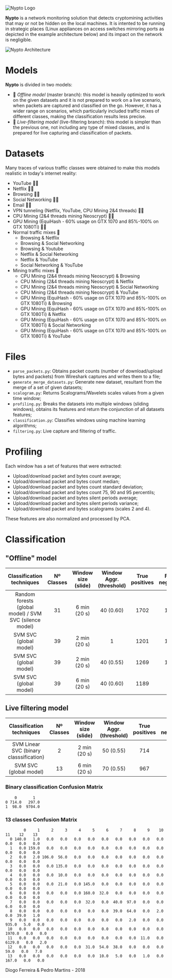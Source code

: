 ![Nypto Logo](https://i.imgur.com/FrCFsYj.png)

**Nypto** is a network monitoring solution that detects cryptomining activities that may or not be hidden on the local machines. It is intented to be running in strategic places (Linux appliances on access switches mirroring ports as depicted in the example architecture below) and its impact on the network is negligible.

![Nypto Architecture](https://i.imgur.com/2T4lqTE.png)

# Models

**Nypto** is divided in two models:

* 🔸 *Offline model* (master branch): this model is heavily optimized to work on the given datasets and it is not prepared to work on a live scenario, when packets are captured and classified on the go. However, it has a wider range on scenarios, which particularly included traffic mixes of different classes, making the classification results less precise.
* 🔹 *Live-filtering model* (live-filtering branch): this model is simpler than the previous one, not including any type of mixed classes, and is prepared for live capturing and classification of packets.

# Datasets

Many traces of various traffic classes were obtained to make this models realistic in today's internet reality:

* YouTube 🔸🔹
* Netflix 🔸🔹
* Browsing 🔸🔹
* Social Networking 🔸🔹
* Email 🔸🔹
* VPN tunneling (Netflix, YouTube, CPU Mining 2&4 threads) 🔸🔹
* CPU Mining (2&4 threads mining Neoscrypt) 🔸🔹
* GPU Mining (EquiHash - 60% usage on GTX 1070 and 85%-100% on GTX 1080Ti) 🔸🔹
* Normal traffic mixes 🔸
    - Browsing & Netflix
    - Browsing & Social Networking
    - Browsing & Youtube
    - Netflix & Social Networking
    - Netflix & YouTube
    - Social Networking & YouTube
* Mining traffic mixes 🔸
    - CPU Mining (2&4 threads mining Neoscrypt) & Browsing
    - CPU Mining (2&4 threads mining Neoscrypt) & Netflix
    - CPU Mining (2&4 threads mining Neoscrypt) & Social Networking
    - CPU Mining (2&4 threads mining Neoscrypt) & YouTube
    - GPU Mining (EquiHash - 60% usage on GTX 1070 and 85%-100% on GTX 1080Ti) & Browsing
    - GPU Mining (EquiHash - 60% usage on GTX 1070 and 85%-100% on GTX 1080Ti) & Netflix
    - GPU Mining (EquiHash - 60% usage on GTX 1070 and 85%-100% on GTX 1080Ti) & Social Networking
    - GPU Mining (EquiHash - 60% usage on GTX 1070 and 85%-100% on GTX 1080Ti) & YouTube

# Files

* `parse_packets.py`: Obtains packet counts (number of download/upload bytes and packets) from Wireshark captures and writes them to a file;
* `generate_merge_datasets.py`: Generate new dataset, resultant from the merge of a set of given datasets;
* `scalogram.py`: Returns Scalograms/Wavelets scales values from a given time window;
* `profiling.py`: Breaks the datasets into multiple windows (sliding windows), obtains its features and return the conjunction of all datasets features;
* `classification.py`: Classifies windows using machine learning algorithms;
* `filtering.py`: Live capture and filtering of traffic.

# Profiling

Each window has a set of features that were extracted:
* Upload/download packet and bytes count average;
* Upload/download packet and bytes count median;
* Upload/download packet and bytes count standard deviation;
* Upload/download packet and bytes count 75, 90 and 95 percentils;
* Upload/download packet and bytes silent periods average;
* Upload/download packet and bytes silent periods variance;
* Upload/download packet and bytes scalograms (scales 2 and 4).

These features are also normalized and processed by PCA.

# Classification

## "Offline" model

| Classification techniques | Nº Classes | Window size  (slide) | Window Aggr. (threshold) | True positives | False negatives | False positives | True negatives | Precision | Recall | Accuracy |
|:--------------------------------------------------------:|:----------:|:--------------------:|:------------------------:|:--------------:|:---------------:|:---------------:|:--------------:|:---------:|:------:|:--------:|
| Random forests (global model) /  SVM SVC (silence model) | 31 | 6 min (20 s) | 40 (0.60) | 1702 | 1121 | 111 | 10422 | 0.9388 | 0.6029 | 0.9078 |
| SVM SVC (global model) | 39 | 2 min (20 s) | 1 | 1201 | 1455 | 704 | 11469 | 0.6304 | 0.4522 | 0.8544 |
| SVM SVC (global model) | 39 | 2 min (20 s) | 40 (0.55) | 1269 | 1452 | 636 | 11472 | 0.6661 | 0.4664 | 0.8592 |
| SVM SVC (global model) | 39 | 6 min (20 s) | 40 (0.60) | 1189 | 845 | 624 | 11863 | 0.6558 | 0.5846 | 0.8988 |

## Live filtering model

| Classification techniques | Nº Classes | Window size  (slide) | Window Aggr. (threshold) | True positives | False negatives | False positives | True negatives | Precision | Recall | Accuracy |
|:-------------------------:|:----------:|:--------------------:|:------------------------:|:--------------:|:---------------:|:---------------:|:--------------:|:---------:|:------:|:--------:|
| SVM Linear SVC (binary classsification) | 2 | 2 min (20 s) | 50 (0.55) | 714 | 98 | 297 | 9704 | 0.7062 | 0.8793 | 0.9635 |
| SVM SVC (global model) | 13 | 6 min (20 s) | 70 (0.55) | 967 | 127 | 0 | 9619 | 1.0 | 0.8839 | 0.9881 |

### Binary classification Confusion Matrix

```
    0       1
0 714.0   297.0 
1  98.0  9704.0
```

### 13 classes Confusion Matrix

```
        0     1     2     3     4     5     6     7     8     9    10    11    12    13 
  0 140.0   1.0   0.0   0.0   0.0   0.0   0.0   0.0   0.0   0.0   0.0   0.0   0.0   0.0 
  1   0.0 159.0   0.0   0.0   0.0   0.0   0.0   0.0   0.0   0.0   0.0   0.0   0.0   0.0 
  2   0.0   2.0 106.0  56.0   0.0   0.0   0.0   0.0   0.0   0.0   0.0   0.0   0.0   0.0 
  3   0.0   0.0   0.0 135.0   0.0   0.0   0.0   0.0   0.0   0.0   0.0   0.0   0.0   0.0 
  4   0.0   0.0   0.0  10.0   0.0   0.0   0.0   0.0   0.0   0.0   0.0   0.0   0.0   0.0 
  5   0.0   0.0   0.0  21.0   0.0 145.0   0.0   0.0   0.0   0.0   0.0   0.0   0.0   0.0 
  6   0.0   0.0   0.0   0.0   0.0 160.0  32.0   0.0   0.0   0.0   0.0   0.0   0.0   0.0 
  7   0.0   0.0   0.0   0.0   0.0  32.0   0.0  40.0  97.0   0.0   0.0   6.0   0.0   0.0 
  8   0.0   0.0   0.0   0.0   0.0   0.0   0.0  39.0  64.0   0.0   2.0   0.0  39.0   1.0 
  9   0.0   0.0   0.0   0.0   0.0   0.0   0.0   0.0   2.0   0.0   0.0 935.0   5.0   0.0 
 10   0.0   0.0   0.0   0.0   0.0   0.0   0.0   0.0   0.0   0.0   0.0 1970.0   0.0   0.0 
 11   0.0   0.0   0.0   0.0   0.0   0.0   0.0   0.0   0.0  11.0   0.0 6129.0   0.0   2.0 
 12   0.0   0.0   0.0   0.0   0.0  31.0  54.0  38.0   0.0   0.0   0.0  59.0   0.0   7.0 
 13   0.0   0.0   0.0   0.0   0.0   0.0  10.0   5.0   0.0   1.0   0.0 167.0   0.0   0.0 
```


Diogo Ferreira & Pedro Martins - 2018

